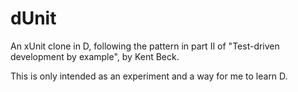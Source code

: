dUnit
=====

An xUnit clone in D, following the pattern in part II of "Test-driven development by example", by Kent Beck.

This is only intended as an experiment and a way for me to learn D.
